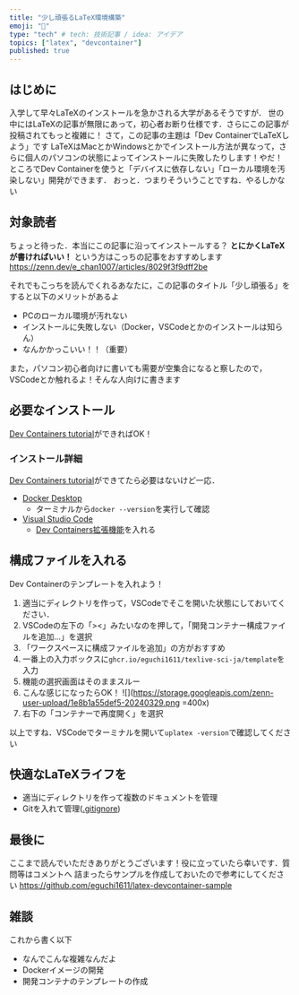```yaml
---
title: "少し頑張るLaTeX環境構築"
emoji: "🍣"
type: "tech" # tech: 技術記事 / idea: アイデア
topics: ["latex", "devcontainer"]
published: true
---
```


## はじめに

入学して早々LaTeXのインストールを急かされる大学があるそうですが．
世の中にはLaTeXの記事が無限にあって，初心者お断り仕様です．さらにこの記事が投稿されてもっと複雑に！
さて，この記事の主題は「Dev ContainerでLaTeXしよう」です
LaTeXはMacとかWindowsとかでインストール方法が異なって，さらに個人のパソコンの状態によってインストールに失敗したりします！やだ！
ところでDev Containerを使うと「デバイスに依存しない」「ローカル環境を汚染しない」開発ができます．
おっと．つまりそういうことですね．やるしかない

## 対象読者

ちょっと待った．本当にこの記事に沿ってインストールする？
**とにかくLaTeXが書ければいい！** という方はこっちの記事をおすすめします
https://zenn.dev/e_chan1007/articles/8029f3f9dff2be

それでもこっちを読んでくれるあなたに，この記事のタイトル「少し頑張る」をすると以下のメリットがあるよ

- PCのローカル環境が汚れない
- インストールに失敗しない（Docker，VSCodeとかのインストールは知らん）
- なんかかっこいい！！（重要）

また，パソコン初心者向けに書いても需要が空集合になると察したので，VSCodeとか触れるよ！そんな人向けに書きます

## 必要なインストール

[Dev Containers tutorial](https://code.visualstudio.com/docs/devcontainers/tutorial)ができればOK！

### インストール詳細

[Dev Containers tutorial](https://code.visualstudio.com/docs/devcontainers/tutorial)ができてたら必要はないけど一応．

- [Docker Desktop](https://www.docker.com/ja-jp/products/docker-desktop/)
  - ターミナルから`docker --version`を実行して確認
- [Visual Studio Code](https://code.visualstudio.com/Download)
  - [Dev Containers拡張機能](https://marketplace.visualstudio.com/items?itemName=ms-vscode-remote.remote-containers)を入れる

## 構成ファイルを入れる

Dev Containerのテンプレートを入れよう！

1. 適当にディレクトリを作って，VSCodeでそこを開いた状態にしておいてください．
2. VSCodeの左下の「><」みたいなのを押して，「開発コンテナー構成ファイルを追加...」を選択
3. 「ワークスペースに構成ファイルを追加」の方がおすすめ
4. 一番上の入力ボックスに`ghcr.io/eguchi1611/texlive-sci-ja/template`を入力
5. 機能の選択画面はそのままスルー
6. こんな感じになったらOK！
   ![](https://storage.googleapis.com/zenn-user-upload/1e8b1a55def5-20240329.png =400x)
7. 右下の「コンテナーで再度開く」を選択

以上ですね．VSCodeでターミナルを開いて`uplatex -version`で確認してください

## 快適なLaTeXライフを

- 適当にディレクトリを作って複数のドキュメントを管理
- Gitを入れて管理([.gitignore](https://github.com/github/gitignore/blob/main/TeX.gitignore))

## 最後に

ここまで読んでいただきありがとうございます！役に立っていたら幸いです．質問等はコメントへ
詰まったらサンプルを作成しておいたので参考にしてください
https://github.com/eguchi1611/latex-devcontainer-sample

## 雑談

これから書く以下

- なんでこんな複雑なんだよ
- Dockerイメージの開発
- 開発コンテナのテンプレートの作成
